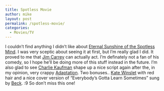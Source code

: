 ```yaml
---
title: Spotless Movie
author: mike
layout: post
permalink: /spotless-movie/
categories:
  - Movies/TV
---
```

I couldn&#8217;t find anything I didn&#8217;t like about <a target="_blank" href="http://www.imdb.com/title/tt0338013/">Eternal Sunshine of the Spotless Mind</a>. I was very sceptic about seeing it at first, but I&#8217;m really glad I did. It proved to me that <a target="_blank" href="http://www.imdb.com/name/nm0000120/">Jim Carrey</a> can actually act. I&#8217;m definately not a fan of his comedy, so I hope he&#8217;ll be doing more of this stuff instead in the future. I&#8217;m also glad to see <a target="_blank" href="http://www.imdb.com/name/nm0442109/">Charlie Kaufman</a> shape up a nice script again after the, in my opinion, very crappy <a target="_blank" href="http://www.imdb.com/title/tt0268126/">Adaptation</a>. Two bonuses.. <a target="_blank" href="http://www.imdb.com/name/nm0000701/">Kate Winslet</a> with red hair and a nice cover version of &#8220;Everybody&#8217;s Gotta Learn Sometimes&#8221; sung by <a target="_blank" href="http://www.beck.com">Beck</a>. :9 So don&#8217;t miss this one!